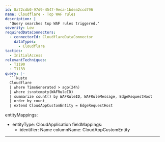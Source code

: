 ```yaml
---
id: 8a72cdb0-97d9-4547-9eca-1bdea2ccd796
name: Cloudflare - Top WAF rules
description: |
  'Query searches top WAF rules triggered.'
severity: Low
requiredDataConnectors:
  - connectorId: CloudflareDataConnector
    dataTypes:
      - Cloudflare
tactics:
  - InitialAccess
relevantTechniques:
  - T1190
  - T1133
query: |-
  ```kusto
  Cloudflare
  | where TimeGenerated > ago(24h)
  | where isnotempty(WAFRuleID)
  | summarize count() by WAFRuleID, WAFRuleMessage, EdgeRequestHost
  | order by count_
  | extend CloudAppCustomEntity = EdgeRequestHost
  ```
entityMappings:
  - entityType: CloudApplication
    fieldMappings:
      - identifier: Name
        columnName: CloudAppCustomEntity
---
```


